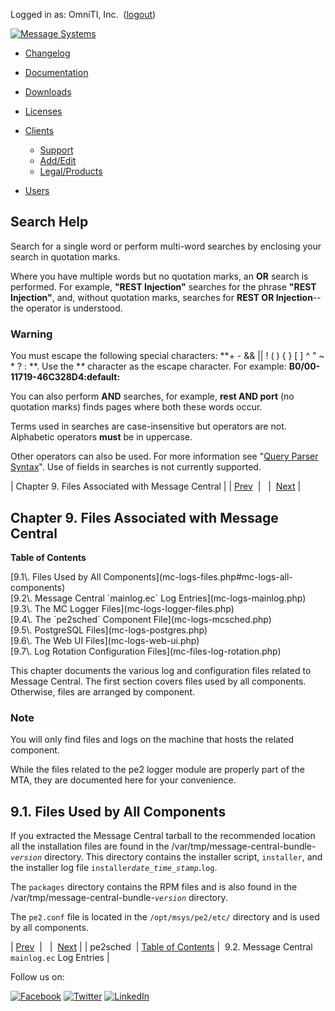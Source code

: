 Logged in as: OmniTI, Inc.  ([logout](https://support.messagesystems.com/logout.php))

[![Message Systems](https://support.messagesystems.com/images/ms-white205.png)](https://support.messagesystems.com/start.php) 

*   [Changelog](https://support.messagesystems.com/start.php?show=changelog)
*   [Documentation](https://support.messagesystems.com/docs/)
*   [Downloads](https://support.messagesystems.com/start.php)

*   [Licenses](https://support.messagesystems.com/license_summary.php)
*   <a href="">Clients</a>
    *   [Support](https://support.messagesystems.com/cs.php)
    *   [Add/Edit](https://support.messagesystems.com/edit_client.php)
    *   [Legal/Products](https://support.messagesystems.com/edit_products.php)
*   [Users](https://support.messagesystems.com/edit_customer.php)

## Search Help

Search for a single word or perform multi-word searches by enclosing your search in quotation marks.

Where you have multiple words but no quotation marks, an **OR** search is performed. For example, **"REST Injection"** searches for the phrase **"REST Injection"**, and, without quotation marks, searches for **REST OR Injection**--the operator is understood.

### Warning

You must escape the following special characters: **+ - && || ! ( ) { } [ ] ^ " ~ * ? : \**. Use the **\** character as the escape character. For example: **B0/00-11719-46C328D4\:default\:**

You can also perform **AND** searches, for example, **rest AND port** (no quotation marks) finds pages where both these words occur.

Terms used in searches are case-insensitive but operators are not. Alphabetic operators **must** be in uppercase.

Other operators can also be used. For more information see "[Query Parser Syntax](https://lucene.apache.org/core/old_versioned_docs/versions/3_0_0/queryparsersyntax.html)". Use of fields in searches is not currently supported.

| Chapter 9. Files Associated with Message Central |
| [Prev](mcsched.php)  |   |  [Next](mc-logs-mainlog.php) |

## Chapter 9. Files Associated with Message Central

**Table of Contents**

<dl class="toc">

<dt>[9.1\. Files Used by All Components](mc-logs-files.php#mc-logs-all-components)</dt>

<dt>[9.2\. Message Central `mainlog.ec` Log Entries](mc-logs-mainlog.php)</dt>

<dt>[9.3\. The MC Logger Files](mc-logs-logger-files.php)</dt>

<dt>[9.4\. The `pe2sched` Component File](mc-logs-mcsched.php)</dt>

<dt>[9.5\. PostgreSQL Files](mc-logs-postgres.php)</dt>

<dt>[9.6\. The Web UI Files](mc-logs-web-ui.php)</dt>

<dt>[9.7\. Log Rotation Configuration Files](mc-files-log-rotation.php)</dt>

</dl>

This chapter documents the various log and configuration files related to Message Central. The first section covers files used by all components. Otherwise, files are arranged by component.

### Note

You will only find files and logs on the machine that hosts the related component.

While the files related to the pe2 logger module are properly part of the MTA, they are documented here for your convenience.

## 9.1. Files Used by All Components

If you extracted the Message Central tarball to the recommended location all the installation files are found in the /var/tmp/message-central-bundle-*`version`* directory. This directory contains the installer script, `installer`, and the installer log file `installer`*`date_time_stamp`*.`log`.

The `packages` directory contains the RPM files and is also found in the /var/tmp/message-central-bundle-*`version`* directory.

The `pe2.conf` file is located in the `/opt/msys/pe2/etc/` directory and is used by all components.

| [Prev](mcsched.php)  |   |  [Next](mc-logs-mainlog.php) |
| pe2sched  | [Table of Contents](index.php) |  9.2. Message Central `mainlog.ec` Log Entries |

Follow us on:

[![Facebook](https://support.messagesystems.com/images/icon-facebook.png)](http://www.facebook.com/messagesystems) [![Twitter](https://support.messagesystems.com/images/icon-twitter.png)](http://twitter.com/#!/MessageSystems) [![LinkedIn](https://support.messagesystems.com/images/icon-linkedin.png)](http://www.linkedin.com/company/message-systems)